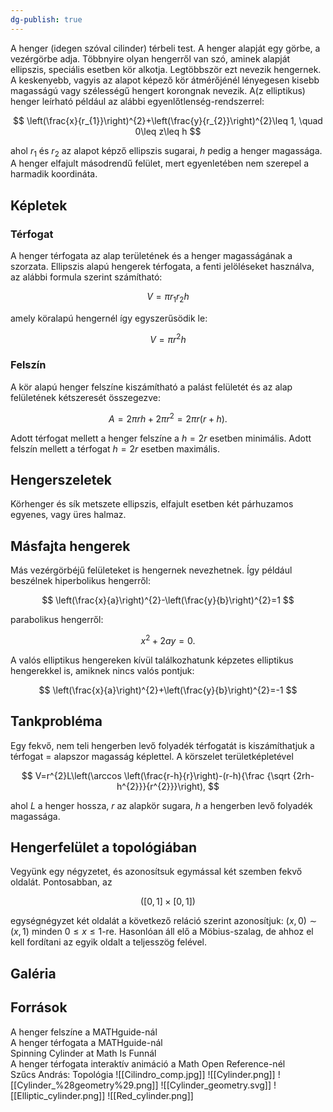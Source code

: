```yaml
---
dg-publish: true
---
```

A henger (idegen szóval cilinder) térbeli test. A henger alapját egy görbe, a vezérgörbe adja. Többnyire olyan hengerről van szó, aminek alapját ellipszis, speciális esetben kör alkotja. Legtöbbször ezt nevezik hengernek. A keskenyebb, vagyis az alapot képező kör átmérőjénél lényegesen kisebb magasságú vagy szélességű hengert korongnak nevezik. A(z elliptikus) henger leírható például az alábbi egyenlőtlenség-rendszerrel:

$$
\left(\frac{x}{r_{1}}\right)^{2}+\left(\frac{y}{r_{2}}\right)^{2}\leq 1, \quad 0\leq z\leq h
$$

ahol $r_{1}$ és $r_{2}$ az alapot képző ellipszis sugarai, $h$ pedig a henger magassága. A henger elfajult másodrendű felület, mert egyenletében nem szerepel a harmadik koordináta.

## Képletek

### Térfogat

A henger térfogata az alap területének és a henger magasságának a szorzata. Ellipszis alapú hengerek térfogata, a fenti jelöléseket használva, az alábbi formula szerint számítható:

$$
V=\pi r_{1}r_{2}h
$$

amely köralapú hengernél így egyszerűsödik le:

$$
V=\pi r^{2}h
$$

### Felszín

A kör alapú henger felszíne kiszámítható a palást felületét és az alap felületének kétszeresét összegezve:

$$
A=2\pi rh + 2\pi r^{2} = 2\pi r(r+h).
$$

Adott térfogat mellett a henger felszíne a $h=2r$ esetben minimális. Adott felszín mellett a térfogat $h=2r$ esetben maximális.

## Hengerszeletek

Körhenger és sík metszete ellipszis, elfajult esetben két párhuzamos egyenes, vagy üres halmaz.

## Másfajta hengerek

Más vezérgörbéjű felületeket is hengernek nevezhetnek. Így például beszélnek hiperbolikus hengerről:

$$
\left(\frac{x}{a}\right)^{2}-\left(\frac{y}{b}\right)^{2}=1
$$

parabolikus hengerről:

$$
x^{2}+2ay=0.
$$

A valós elliptikus hengereken kívül találkozhatunk képzetes elliptikus hengerekkel is, amiknek nincs valós pontjuk:

$$
\left(\frac{x}{a}\right)^{2}+\left(\frac{y}{b}\right)^{2}=-1
$$

## Tankprobléma

Egy fekvő, nem teli hengerben levő folyadék térfogatát is kiszámíthatjuk a térfogat = alapszor magasság képlettel. A körszelet területképletével

$$
V=r^{2}L\left(\arccos \left(\frac{r-h}{r}\right)-(r-h){\frac {\sqrt {2rh-h^{2}}}{r^{2}}}\right),
$$

ahol $L$ a henger hossza, $r$ az alapkör sugara, $h$ a hengerben levő folyadék magassága.

## Hengerfelület a topológiában

Vegyünk egy négyzetet, és azonosítsuk egymással két szemben fekvő oldalát. Pontosabban, az 

$$
([0,1]\times [0,1])
$$

egységnégyzet két oldalát a következő reláció szerint azonosítjuk: $(x,0) \sim (x,1)$ minden $0 \leq x \leq 1$-re. Hasonlóan áll elő a Möbius-szalag, de ahhoz el kell fordítani az egyik oldalt a teljesszög felével.

## Galéria

## Források

A henger felszíne a MATHguide-nál  
A henger térfogata a MATHguide-nál  
Spinning Cylinder at Math Is Funnál  
A henger térfogata interaktív animáció a Math Open Reference-nél  
Szűcs András: Topológia
![[Cilindro_comp.jpg]]
![[Cylinder.png]]
![[Cylinder_%28geometry%29.png]]
![[Cylinder_geometry.svg]]
![[Elliptic_cylinder.png]]
![[Red_cylinder.png]]
